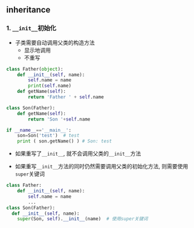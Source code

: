 ## inheritance

### 1. `__init__`初始化
- 子类需要自动调用父类的构造方法
  - 显示地调用
  - 不重写
```python
class Father(object):
    def __init__(self, name):
        self.name = name
        print(self.name)
    def getName(self):
        return 'Father ' + self.name

class Son(Father):
    def getName(self):
        return 'Son '+self.name

if __name__=='__main__':
    son=Son('test')  # test 
    print ( son.getName() ) # Son: test 
```

- 如果重写了`__init__`, 就不会调用父类的`__init__`方法

- 如果重写`__init__`方法的同时仍然需要调用父类的初始化方法, 则需要使用`super`关键词
```python
class Father:
    def __init__(self, name):
        self.name = name
        ...
class Son(Father):
  def __init__(self, name):   
    super(Son, self).__init__(name)  # 使用super关键词
```